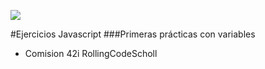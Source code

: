 ![](https://upload.wikimedia.org/wikipedia/commons/9/99/Unofficial_JavaScript_logo_2.svg)

#Ejercicios Javascript
###Primeras prácticas con variables

- Comision 42i RollingCodeScholl
